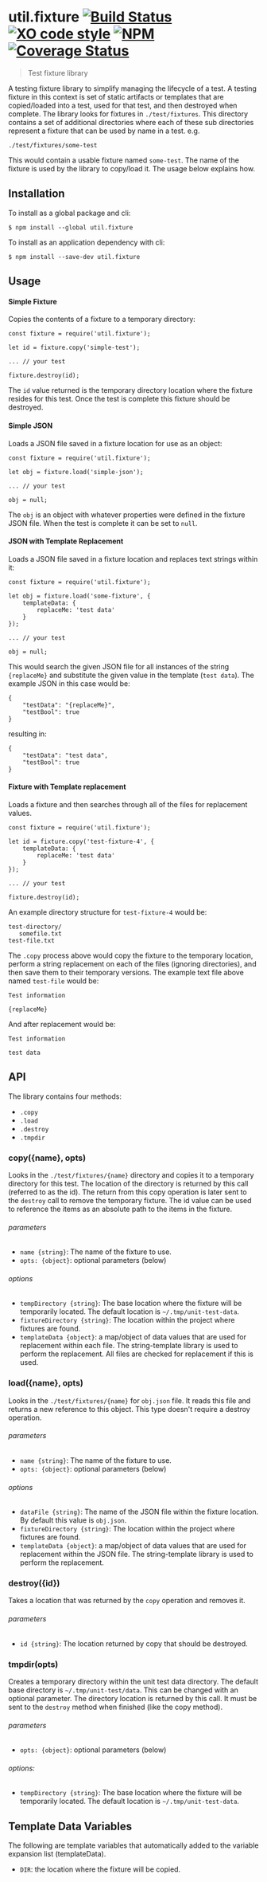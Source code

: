 # util.fixture [![Build Status](https://travis-ci.org/jmquigley/util.fixture.svg?branch=master)](https://travis-ci.org/jmquigley/util.fixture) [![XO code style](https://img.shields.io/badge/code_style-XO-5ed9c7.svg)](https://github.com/sindresorhus/xo) [![NPM](https://img.shields.io/npm/v/util.fixture.svg)](https://www.npmjs.com/package/util.fixture) [![Coverage Status](https://coveralls.io/repos/github/jmquigley/util.fixture/badge.svg?branch=master)](https://coveralls.io/github/jmquigley/util.fixture?branch=master)

> Test fixture library

A testing fixture library to simplify managing the lifecycle of a test.  A testing fixture in this context is set of static artifacts or templates that are copied/loaded into a test, used for that test, and then destroyed when complete.  The library looks for fixtures in `./test/fixtures`.  This directory contains a set of additional directories where each of these sub directories represent a fixture that can be used by name in a test.  e.g.  

    ./test/fixtures/some-test

This would contain a usable fixture named `some-test`.  The name of the fixture is used by the library to copy/load it.  The usage below explains how.

## Installation

To install as a global package and cli:
```
$ npm install --global util.fixture
```

To install as an application dependency with cli:
```
$ npm install --save-dev util.fixture
```

## Usage

#### Simple Fixture
Copies the contents of a fixture to a temporary directory:
```
const fixture = require('util.fixture');

let id = fixture.copy('simple-test');

... // your test

fixture.destroy(id);
```
The `id` value returned is the temporary directory location where the fixture resides for this test.  Once the test is complete this fixture should be destroyed.

#### Simple JSON
Loads a JSON file saved in a fixture location for use as an object:
```
const fixture = require('util.fixture');

let obj = fixture.load('simple-json');

... // your test

obj = null;
```
The `obj` is an object with whatever properties were defined in the fixture JSON file.  When the test is complete it can be set to `null`.

#### JSON with Template Replacement
Loads a JSON file saved in a fixture location and replaces text strings within it:
```
const fixture = require('util.fixture');

let obj = fixture.load('some-fixture', {
   	templateData: {
   	    replaceMe: 'test data'
   	}
});

... // your test

obj = null;
```

This would search the given JSON file for all instances of the string `{replaceMe}` and substitute the given value in the template (`test data`).  The example JSON in this case would be:

```
{
	"testData": "{replaceMe}",
	"testBool": true
}
```
resulting in:
```
{
	"testData": "test data",
	"testBool": true
}
```

#### Fixture with Template replacement
Loads a fixture and then searches through all of the files for replacement values.

```
const fixture = require('util.fixture');

let id = fixture.copy('test-fixture-4', {
    templateData: {
        replaceMe: 'test data'
    }
});

... // your test

fixture.destroy(id);
```

An example directory structure for `test-fixture-4` would be:

```
test-directory/
   somefile.txt
test-file.txt
```

The `.copy` process above would copy the fixture to the temporary location, perform a string replacement on each of the files (ignoring directories), and then save them to their temporary versions.  The example text file above named `test-file` would be:

```
Test information

{replaceMe}
```

And after replacement would be:

```
Test information

test data
```

## API
The library contains four methods:

- `.copy`
- `.load`
- `.destroy`
- `.tmpdir`

### copy({name}, opts)
Looks in the `./test/fixtures/{name}` directory and copies it to a temporary directory for this test.  The location of the directory is returned by this call (referred to as the id).  The return from this copy operation is later sent to the `destroy` call to remove the temporary fixture.  The id value can be used to reference the items as an absolute path to the items in the fixture.

###### parameters
- `name {string}`: The name of the fixture to use.
- `opts: {object}`: optional parameters (below)

###### options
- `tempDirectory {string}`: The base location where the fixture will be temporarily located.  The default location is `~/.tmp/unit-test-data`.
- `fixtureDirectory {string}`: The location within the project where fixtures are found.
- `templateData {object}`: a map/object of data values that are used for replacement within each file.  The string-template library is used to perform the replacement.  All files are checked for replacement if this is used.

### load({name}, opts)
Looks in the `./test/fixtures/{name}` for `obj.json` file.  It reads this file and returns a new reference to this object.  This type doesn't require a destroy operation.

###### parameters
- `name {string}`: The name of the fixture to use.
- `opts: {object}`: optional parameters (below)

###### options
- `dataFile {string}`: The name of the JSON file within the fixture location.  By default this value is `obj.json`.
- `fixtureDirectory {string}`: The location within the project where fixtures are found.
- `templateData {object}`: a map/object of data values that are used for replacement within the JSON file.  The string-template library is used to perform the replacement.

### destroy({id})
Takes a location that was returned by the `copy` operation and removes it.

###### parameters
- `id {string}`: The location returned by copy that should be destroyed.

### tmpdir(opts)
Creates a temporary directory within the unit test data directory.  The default base directory is `~/.tmp/unit-test/data`.  This can be changed with an optional parameter.  The directory location is returned by this call.  It must be sent to the `destroy` method when finished (like the copy method).

###### parameters
- `opts: {object}`: optional parameters (below)

###### options:
- `tempDirectory {string}`: The base location where the fixture will be temporarily located.  The default location is `~/.tmp/unit-test-data`.


## Template Data Variables
The following are template variables that automatically added to the variable expansion list (templateData).

- `DIR`: the location where the fixture will be copied.
